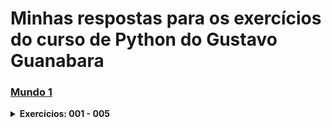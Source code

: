 # Minhas respostas para os exercícios do curso de Python do Gustavo Guanabara


### [Mundo 1](https://github.com/ThiagoHenriqueRm/Exerc-cios-de-Python-do-Guanabara-/tree/main/Mundo1)
<details>
  
  **<summary>Exercícios: 001 - 005</summary>**

  ### Aula 1 - 5 : Primeiros comandos em Python Ex: 001 - 002
  
  ### [**Ex001**](https://github.com/ThiagoHenriqueRm/Exerc-cios-de-Python-do-Guanabara-/blob/main/Mundo1/Ex001.py)
  - **Enunciado do exercício :** Faça um programa que escrava "Olá, Mundo!" na tala.

  ### [**Ex002**](https://github.com/ThiagoHenriqueRm/Exerc-cios-de-Python-do-Guanabara-/blob/main/Mundo1/Ex002.py)
  - **Enunciado do exercício :** Faça um programa que leia o nome de uma pessoa e mostre uma mensagem de boas-vindas.

  <br>
  
  ### Aula 6 : Tipos Primitivos e Saída de Dados Ex: 003 - 004

  ### [**Ex003**](https://github.com/ThiagoHenriqueRm/Exerc-cios-de-Python-do-Guanabara-/blob/main/Mundo1/Ex003.py)
  - **Enunciado do exercício :** Crie um programa que leia dois númeors e mostre a soma entre eles.

  ### [**Ex004**](https://github.com/ThiagoHenriqueRm/Exerc-cios-de-Python-do-Guanabara-/blob/main/Mundo1/Ex004.py)
  - **Enunciado do exercício :** Feça um programa que leia algo pelo teclado e mostre na tela o seu tipo primitivo e todas as finformações possieis sobra ela.

  <br>
  
  ### Operadores Aritméticos Ex: 005 - 015

  ### [**Ex005**](https://github.com/ThiagoHenriqueRm/Exerc-cios-de-Python-do-Guanabara-/blob/main/Mundo1/Ex005.py)
  - **Enunciado do exercício :** Faça um programa que leia um número inteiro e mostre na tela o seu sucessor e seu antecessor.

  ### [**Ex006**](https://github.com/ThiagoHenriqueRm/Exerc-cios-de-Python-do-Guanabara-/blob/main/Mundo1/Ex006.py)
  - **Enunciado do exercício :** Crie um algoritmo que leia um número e mostre o seu **Dobro**, **Triplo** e a **Raiz Quadrada**.

</details>



  
